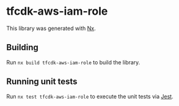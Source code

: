 # tfcdk-aws-iam-role

This library was generated with [Nx](https://nx.dev).

## Building

Run `nx build tfcdk-aws-iam-role` to build the library.

## Running unit tests

Run `nx test tfcdk-aws-iam-role` to execute the unit tests via [Jest](https://jestjs.io).
